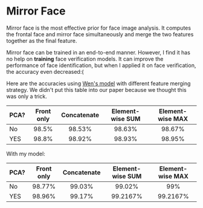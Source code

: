 # Mirror Face

Mirror face is the most effective prior for face image analysis. 
It computes the frontal face and mirror face simultaneously and merge the two features together as the final feature.

Mirror face can be trained in an end-to-end manner.
However, I find it has no help on **training** face verification models.
It can improve the performance of face identification, but when I applied it on face verification, the accuracy even decreased:(

Here are the accuracies using [Wen's model](https://github.com/ydwen/caffe-face) with different feature merging strategy.
We didn't put this table into our paper because we thought this was only a trick.

| PCA? | Front only  | Concatenate | Element-wise SUM | Element-wise MAX |
| ---- |:-----------:|:-----------:|:----------------:|:----------------:|
| No   | 98.5%       |98.53%       |98.63%            |98.67%            |
| YES  | 98.8%       |98.92%       |98.93%            |98.95%            |

With my model:

| PCA? | Front only  | Concatenate | Element-wise SUM | Element-wise MAX |
| ---- |:-----------:|:-----------:|:----------------:|:----------------:|
| No   | 98.77%      |99.03%       |99.02%            |99%               |
| YES  | 98.96%      |99.17%       |99.2167%          |99.2167%          |
